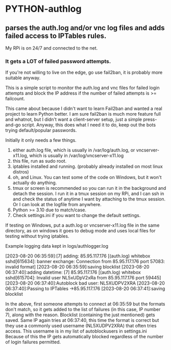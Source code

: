 # PYTHON-authlog

## parses the auth.log and/or vnc log files and adds failed access to IPTables rules.

My RPi is on 24/7 and connected to the net.

### It gets a LOT of failed password attempts.

If you're not willing to live on the edge, go use fail2ban, it is probably more suitable anyway.

 This is a simple script to monitor the auth.log and vnc files for failed login attempts and block the IP address
 if the number of failed attempts is >= failcount.

  
 This came about because I didn't want to learn Fail2ban and wanted a real project to learn Python better.
 I am sure fail2ban is much more feature full and whatnot, but I didn't want a client-server setup, just
 a simple press-and-go script.
 Anyway, this does what I need it to do, keep out the bots trying default/popular passwords.
  
 Initially it only needs a few things.
 1. either auth.log file, which is usually in /var/log/auth.log, or vncserver-x11.log, which is usually in /var/log/vncserver-x11.log
 2. this file, run as sudo root.
 3. iptables installed and running. (probably already installed on most linux distros)
 4. oh, and Linux. You can test some of the code on Windows, but it won't actually do anything.
 5. tmux or screen is recommended so you can run it in the background and detach the session.
    I run it in a tmux session on my RPi, and I can ssh in and check the status of anytime I want by
    attaching to the tmux session. Or I can look at the logfile from anywhere.
 6. Python >= 3.10 due to match/case.
 7. Check settings.ini if you want to change the default settings.


If testing on Windows, put a auth.log or vncserver-x11.log file in the same directory, as on windows it goes to debug mode and uses local files for testing without trying iptables.

Example logging data kept in logs/authlogger.log


[2023-08-20 06:35:59]:[7] adding: 85.95.117.176 [(auth.log) whitebox sshd[615634]: banner exchange: Connection from 85.95.117.176 port 57083: invalid format]
[2023-08-20 06:35:59]:saving blocklist
[2023-08-20 06:37:40]:adding datetime: [7] 85.95.117.176 [(auth.log) whitebox sshd[615704]: Invalid user NL5xUDpV2xRa from 85.95.117.176 port 59445]
[2023-08-20 06:37:40]:Autoblock bad user: NL5XUDPV2XRA
[2023-08-20 06:37:40]:Passing to IPTables ->85.95.117.176
[2023-08-20 06:37:41]:saving blocklist


In the above, first someone attempts to connect at 06:35:59 but the formats don't match, so it gets added to the list of failures (in this case, IP number 7), along with the reason.
Blocklist (containing the just mentioned) gets saved.
Same IP again tries at 06:37:40, this time the format is correct but they use a commonly used username (NL5XUDPV2XRA) that often tries access. This username is in my list of autoblockusers in settings.ini
Because of this the IP gets automatically blocked regardless of the number of login failures permitted.